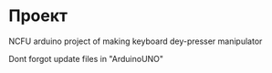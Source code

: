 # Проект

NCFU arduino project of making keyboard dey-presser manipulator

Dont forgot update files in "ArduinoUNO"
